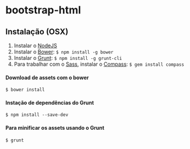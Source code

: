 bootstrap-html
==============
Instalação (OSX)
--------------
1. Instalar o [NodeJS](http://nodejs.org/)
2. Instalar o [Bower](http://bower.io/): `$ npm install -g bower`
3. Instalar o [Grunt](http://gruntjs.com/): `$ npm install -g grunt-cli`
4. Para trabalhar com o [Sass](http://sass-lang.com/), instalar o [Compass](http://gruntjs.com/): `$ gem install compass`

#### Download de assets com o bower
`$ bower install`

#### Instação de dependências do Grunt
`$ npm install --save-dev`

#### Para minificar os assets usando o Grunt
`$ grunt`
